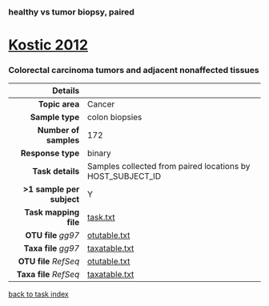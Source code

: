 ### healthy vs tumor biopsy, paired
# [Kostic 2012]( ../docs/kostic.html )
### Colorectal carcinoma tumors and adjacent nonaffected tissues

| Details                   |                                                           |
| ------------------------: |-----------------------------------------------------------|
| **Topic area**                | Cancer                                                |
| **Sample type**               | colon biopsies                                         |
| **Number of samples**         | 172                                         |
| **Response type**             | binary                                           |
| **Task details**              | Samples collected from paired locations by HOST_SUBJECT_ID                                  |
| **>1 sample per subject**     | Y                                        |
| **Task mapping file**         | [task.txt](../datasets/kostic/task.txt)                                 |
| **OTU file** *gg97*           | [otutable.txt](../datasets/kostic/gg/otutable.txt)                             |
| **Taxa file** *gg97*          | [taxatable.txt](../datasets/kostic/gg/taxatable.txt)                          |
| **OTU file** *RefSeq*         | [otutable.txt](../datasets/kostic/refseq/otutable.txt)                    |
| **Taxa file** *RefSeq*        | [taxatable.txt](../datasets/kostic/refseq/taxatable.txt)                  |


[back to task index](../README.md)
